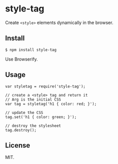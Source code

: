 # style-tag

Create `<style>` elements dynamically in the browser.

## Install

    $ npm install style-tag

Use Browserify.

## Usage

    var styletag = require('style-tag');

    // create a <style> tag and return it
    // Arg is the initial CSS
    var tag = styletag('h1 { color: red; }');

    // update the CSS
    tag.set('h1 { color: green; }');

    // destroy the stylesheet
    tag.destroy();

## License

MIT.